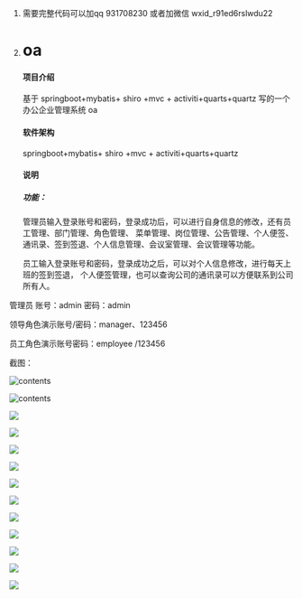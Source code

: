 1. 需要完整代码可以加qq 931708230  或者加微信 wxid_r91ed6rslwdu22
2. # oa

   #### 项目介绍

   基于 springboot+mybatis+ shiro +mvc + activiti+quarts+quartz 写的一个办公企业管理系统 oa

   #### 软件架构

   springboot+mybatis+ shiro +mvc + activiti+quarts+quartz

   #### 说明

   ##### 功能：

   管理员输入登录账号和密码，登录成功后，可以进行自身信息的修改，还有员工管理、部门管理、角色管理、
   菜单管理、岗位管理、公告管理、个人便签、通讯录、签到签退、个人信息管理、会议室管理、会议管理等功能。
   
   员工输入登录账号和密码，登录成功之后，可以对个人信息修改，进行每天上班的签到签退，
   个人便签管理，也可以查询公司的通讯录可以方便联系到公司所有人。


管理员 账号：admin 密码：admin

领导角色演示账号/密码：manager、123456

员工角色演示账号密码：employee /123456

   

   截图：

   ![contents](./picture/picture2.png)



   ![contents](./picture/picture3.png)



   ![](./picture/picture4.png)



   ![](./picture/picture5.png)



   ![](./picture/picture6.png)



   ![](./picture/picture7.png)



   ![](./picture/picture8.png)



   ![](./picture/picture9.png)



   ![](./picture/picture10.png)
      
   ![](./picture/picture11.png)
      
   ![](./picture/picture12.png)
      
   ![](./picture/picture13.png)



   ![](./picture/picture14.png)
